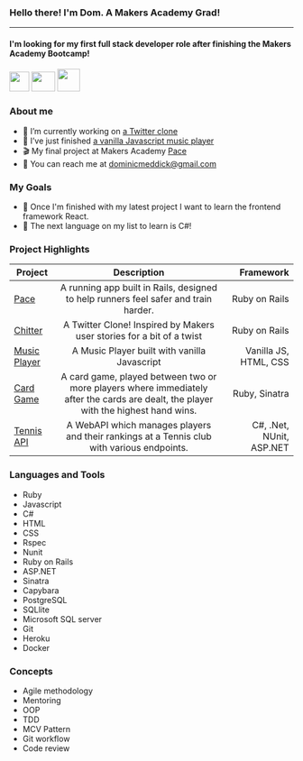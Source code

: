 ### Hello there! I'm Dom. A Makers Academy Grad!

------------------------------------------------------------------------
#### I'm looking for my first full stack developer role after finishing the Makers Academy Bootcamp!

<a href="https://www.linkedin.com/"><img src="https://i.imgur.com/OQUXwNp.jpeg" height="35" width="35" ></a>
<a href="https://github.com/dominicmeddick"><img src="https://i.imgur.com/J6LeoUb.png" height="35" width="42" ></a>
<a href="https://mail.google.com/mail/u/0/?fs=1&tf=cm&source=mailto&to=dominicmeddick@gmail.com"><img src="https://i.imgur.com/ncWi6Ts.png" height="40" width="40" ></a>

### About me

- 🔭 I’m currently working on [a Twitter clone](https://github.com/dominicmeddick/chitter)
- 🌱 I’ve just finished [a vanilla Javascript music player](https://github.com/dominicmeddick/Music-player)
- 🎬 My final project at Makers Academy [Pace](https://github.com/dominicmeddick/pace-1)
- 📧 You can reach me at dominicmeddick@gmail.com

### My Goals

- 🏁 Once I'm finished with my latest project I want to learn the frontend framework React.
- 📘 The next language on my list to learn is C#!

### Project Highlights

| Project   |      Description      |  Framework |
|----------|:-------------:|------:|
| [Pace](https://github.com/dominicmeddick/pace-1) |  A running app built in Rails, designed to help runners feel safer and train harder. | Ruby on Rails |
| [Chitter](https://github.com/dominicmeddick/chitter) |    A Twitter Clone! Inspired by Makers user stories for a bit of a twist   |   Ruby on Rails |
| [Music Player](https://github.com/dominicmeddick/Music-player) | A Music Player built with vanilla Javascript |   Vanilla JS, HTML, CSS |
| [Card Game](https://github.com/dominicmeddick/simple_poker_game) | A card game, played between two or more players where immediately after the cards are dealt, the player with the highest hand wins. | Ruby, Sinatra |
| [Tennis API](https://github.com/dominicmeddick/tennis_api) | A WebAPI which manages players and their rankings at a Tennis club with various endpoints. | C#, .Net, NUnit, ASP.NET |


### Languages and Tools

- Ruby
- Javascript
- C#
- HTML
- CSS
- Rspec
- Nunit
- Ruby on Rails
- ASP.NET
- Sinatra
- Capybara
- PostgreSQL
- SQLlite
- Microsoft SQL server
- Git
- Heroku
- Docker

### Concepts

- Agile methodology
- Mentoring
- OOP
- TDD
- MCV Pattern
- Git workflow
- Code review
